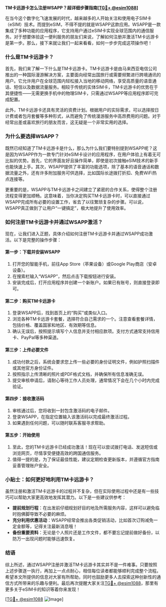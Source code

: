 **TM卡远游卡怎么注册WSAPP？超详细步骤指南[[TG💪+ @esim1088](https://t.me/s/esim1088)]**

在当今这个数字化飞速发展的时代，越来越多的人开始关注和使用电子SIM卡（eSIM）技术。而提到eSIM，不得不提的就是WSAPP这款应用。WSAPP是一款集成了多种功能的应用程序，它支持用户通过eSIM卡实现全球范围内的通信服务。对于想要体验这一便利服务的朋友们来说，了解如何注册并激活TM卡远游卡是第一步。那么，接下来就让我们一起来看看，如何一步步完成这项操作吧！

### **什么是TM卡远游卡？**

首先，我们来了解一下什么是TM卡远游卡。TM卡远游卡是由马来西亚电信公司推出的一种国际漫游解决方案，主要面向经常出国旅行或需要频繁进行跨境通讯的用户。它允许用户在全球范围内轻松接入当地的移动网络，享受高质量的语音通话、短信以及数据流量服务。相较于传统的实体SIM卡，TM卡远游卡的优势在于其便捷性——无需更换手机中的物理SIM卡，只需通过WSAPP等应用程序即可完成配置。

此外，TM卡远游卡还具有灵活的资费计划。根据用户的实际需求，可以选择按日计费或者包月套餐等多种形式，从而避免了传统漫游服务中高昂费用的问题。对于经常出差或喜欢旅行的朋友而言，这无疑是一个非常实用的选择。

### **为什么要选择WSAPP？**

既然已经知道了TM卡远游卡是什么，那么为什么我们要特别提到WSAPP呢？这是因为WSAPP作为一款专门针对eSIM卡设计的应用程序，在用户体验上有着无可比拟的优势。首先，它的界面友好且操作简单，即使是初次接触eSIM技术的新手也能快速上手。其次，WSAPP提供了丰富的功能选项，除了基本的语音通话和数据流量之外，还有许多附加服务可供选择，比如国际长途拨打折扣、免费WiFi热点连接等。

更重要的是，WSAPP与TM卡远游卡之间建立了紧密的合作关系，使得整个注册流程变得更加顺畅。这意味着，当你决定购买TM卡远游卡时，可以直接通过WSAPP完成所有必要的设置工作，省去了以往繁琐复杂的步骤。可以说，WSAPP真正做到了让用户“一键搞定”，极大地提升了使用效率。

### **如何注册TM卡远游卡并通过WSAPP激活？**

现在，让我们进入正题，具体介绍如何注册TM卡远游卡并通过WSAPP成功激活。以下是完整的操作步骤：

#### **第一步：下载并安装WSAPP**
1. 打开您的智能手机，前往App Store（苹果设备）或Google Play商店（安卓设备）。
2. 在搜索栏输入“WSAPP”，然后点击下载按钮进行安装。
3. 安装完成后，打开应用程序并创建一个新账户。如果已有账号，则直接登录即可。

#### **第二步：购买TM卡远游卡**
1. 登录WSAPP后，找到首页上的“购买”或类似入口。
2. 浏览各种TM卡远游卡套餐，选择符合自己需求的一个。注意查看套餐详情，包括价格、覆盖国家和地区、有效期等信息。
3. 确认无误后，按照提示填写个人信息并支付相应款项。支付方式通常支持信用卡、PayPal等多种渠道。

#### **第三步：上传必要文件**
1. 成功付款之后，系统会要求您上传一些必要的身份证明文件，例如护照扫描件或其他官方身份证件。
2. 按照指示上传清晰的照片或PDF格式文档，并确保所有信息准确无误。
3. 提交审核申请后，请耐心等待工作人员处理，通常情况下会在几个小时内完成验证。

#### **第四步：接收激活码**
1. 审核通过后，您将收到一封包含激活码的电子邮件。
2. 登录WSAPP，在指定位置输入该激活码以完成最终激活过程。
3. 如果遇到任何问题，可以随时联系客服寻求帮助。

#### **第五步：开始使用**
1. 至此，您的TM卡远游卡已经成功激活！现在可以尝试拨打电话、发送短信或浏览网页，尽情享受便捷高效的跨国通信服务。
2. 值得一提的是，为了保证最佳性能，建议定期检查更新版本，并遵循官方指南妥善管理账户安全。

### **小贴士：如何更好地利用TM卡远游卡？**

虽然注册和激活TM卡远游卡的过程并不复杂，但在实际使用过程中还是有一些技巧可以帮助大家更高效地发挥其潜力。以下是一些建议供参考：

- **提前规划行程**：在出发前仔细规划好目的地及所需服务内容，这样可以避免临时抱佛脚导致不必要的麻烦。
- **充分利用优惠活动**：WSAPP经常会推出各类促销活动，比如首次订购减免一定金额等，记得关注最新消息哦！
- **备份重要资料**：无论是个人照片还是工作文件，都不要忘记提前做好备份，以防万一出现问题时能够迅速恢复。

### **结语**

综上所述，通过WSAPP注册并激活TM卡远游卡其实并不是一件难事。只要按照上述步骤逐一执行，再加上一点点耐心，相信每位读者都能够顺利完成整个流程。希望本文所提供的信息对大家有所帮助，同时也鼓励更多人去探索这种创新性的通信方式所带来的乐趣与便利。最后再次提醒大家关注[TG💪+ @esim1088](https://t.me/s/esim1088)，那里有更多关于eSIM卡的知识等着你来发现！

[[TG💪+ @esim1088](https://t.me/s/esim1088) ![Image](https://i.postimg.cc/4NQfJmqS/Snipaste-2025-05-13-00-14-12.png)]
